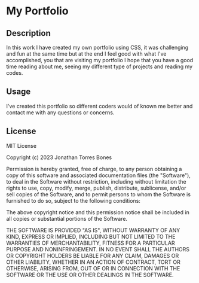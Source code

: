 # My Portfolio

## Description
In this work I have created my own portfolio using CSS, it was challenging and fun at the same time but at the end I feel good with what I've accomplished, you that are visiting my portfolio I hope that you have a good time reading about me, seeing my  different type of projects and reading my codes.

## Usage
I've created this portfolio so different coders would of known me better and contact me with any questions or concerns.

## License
MIT License

Copyright (c) 2023 Jonathan Torres Bones

Permission is hereby granted, free of charge, to any person obtaining a copy
of this software and associated documentation files (the "Software"), to deal
in the Software without restriction, including without limitation the rights
to use, copy, modify, merge, publish, distribute, sublicense, and/or sell
copies of the Software, and to permit persons to whom the Software is
furnished to do so, subject to the following conditions:

The above copyright notice and this permission notice shall be included in all
copies or substantial portions of the Software.

THE SOFTWARE IS PROVIDED "AS IS", WITHOUT WARRANTY OF ANY KIND, EXPRESS OR
IMPLIED, INCLUDING BUT NOT LIMITED TO THE WARRANTIES OF MERCHANTABILITY,
FITNESS FOR A PARTICULAR PURPOSE AND NONINFRINGEMENT. IN NO EVENT SHALL THE
AUTHORS OR COPYRIGHT HOLDERS BE LIABLE FOR ANY CLAIM, DAMAGES OR OTHER
LIABILITY, WHETHER IN AN ACTION OF CONTRACT, TORT OR OTHERWISE, ARISING FROM,
OUT OF OR IN CONNECTION WITH THE SOFTWARE OR THE USE OR OTHER DEALINGS IN THE
SOFTWARE.
